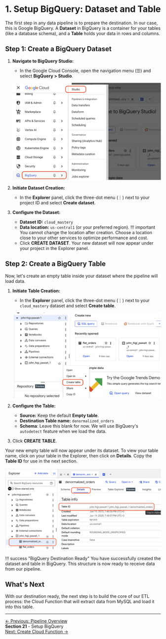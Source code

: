 # 1. Setup BigQuery: Dataset and Table

The first step in any data pipeline is to prepare the destination. In our case, this is Google BigQuery. A **Dataset** in BigQuery is a container for your tables (like a database schema), and a **Table** holds your data in rows and columns.

## Step 1: Create a BigQuery Dataset

1.  **Navigate to BigQuery Studio:**
    *   In the Google Cloud Console, open the navigation menu (☰) and select **BigQuery > Studio**.

    ![Navigate to BigQuery Studio](assets/images/access-bq.png)

2.  **Initiate Dataset Creation:**
    *   In the **Explorer** panel, click the three-dot menu (⋮) next to your project ID and select **Create dataset**.

3.  **Configure the Dataset:**
    *   **Dataset ID:** `cloud_mastery`
    *   **Data location:** `us-central1` (or your preferred region).
        !!! important
            You cannot change the location after creation. Choose a location close to your other services to optimize performance and cost.
    *   Click **CREATE DATASET**. Your new dataset will now appear under your project in the Explorer panel.

## Step 2: Create a BigQuery Table

Now, let's create an empty table inside your dataset where the pipeline will load data.

1.  **Initiate Table Creation:**
    *   In the **Explorer** panel, click the three-dot menu (⋮) next to your `cloud_mastery` dataset and select **Create table**.

    ![Create BigQuery Table Menu](assets/images/create-table.png)

2.  **Configure the Table:**
    *   **Source:** Keep the default **Empty table**.
    *   **Destination Table name:** `denormalized_orders`
    *   **Schema**: Leave this blank for now. We will use BigQuery's `autodetect` feature when we load the data.

3.  Click **CREATE TABLE**.

Your new empty table will now appear under its dataset. To view your table name, click on your table in the Explorer, then click on **Details**. Copy the **Table ID** for use in the next section.

![Configure BigQuery Table Details](assets/images/denormalized-orders.png)

!!! success "BigQuery Destination Ready"
    You have successfully created the dataset and table in BigQuery. This structure is now ready to receive data from our pipeline.

## What's Next

With our destination ready, the next step is to build the core of our ETL process: the Cloud Function that will extract data from MySQL and load it into this table.

---

<div class="page-nav">
  <div class="nav-item">
    <a href="../data-analytics-lab/" class="btn-secondary">← Previous: Pipeline Overview</a>
  </div>
  <div class="nav-item">
    <span><strong>Section 21</strong>  - Setup BigQuery</span>
  </div>
  <div class="nav-item">
    <a href="../data-pipeline-create-function/" class="btn-primary"> Next: Create Cloud Function →</a>
  </div>
</div>